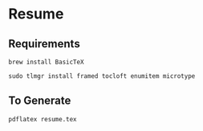 # Resume

## Requirements

`brew install BasicTeX`

`sudo tlmgr install framed tocloft enumitem microtype`

## To Generate

`pdflatex resume.tex`
